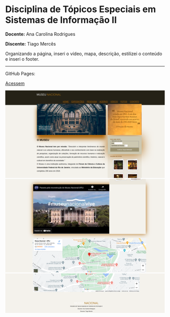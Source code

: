 # Disciplina de Tópicos Especiais em Sistemas de Informação II

**Docente:** Ana Carolina Rodrigues

**Discente:** Tiago Mercês

Organizando a página, inseri o vídeo, mapa, descrição, estilizei o conteúdo e inseri o footer. 
______

GitHub Pages: 

[Acessem](https://tiagomerc.github.io/Museu-Nacional---Topicos-II-UFVJM/)

![Print da home 1](img/print1.png)
![Print da home 2](img/print2.png)
![Print da home 3](img/print3.png)
